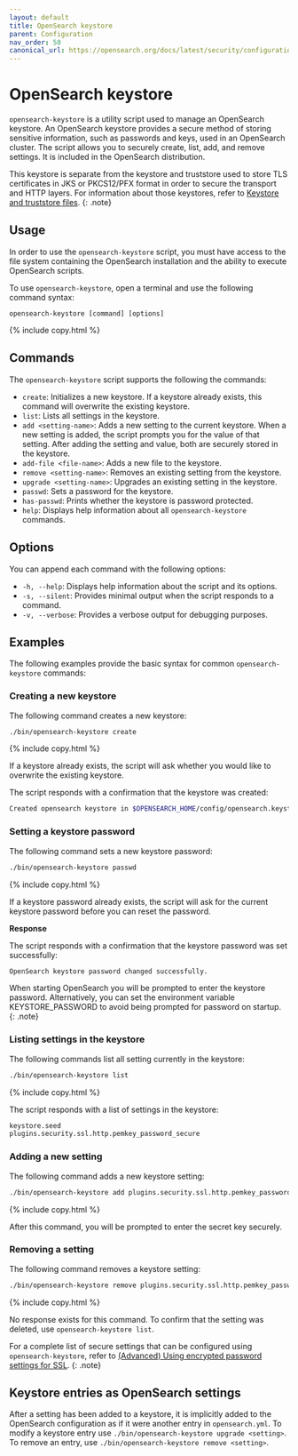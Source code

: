```yaml
---
layout: default
title: OpenSearch keystore
parent: Configuration
nav_order: 50
canonical_url: https://opensearch.org/docs/latest/security/configuration/opensearch-keystore/
---
```


# OpenSearch keystore

`opensearch-keystore` is a utility script used to manage an OpenSearch keystore. An OpenSearch keystore provides a secure method of storing sensitive information, such as passwords and keys, used in an OpenSearch cluster. The script allows you to securely create, list, add, and remove settings. It is included in the OpenSearch distribution. 

This keystore is separate from the keystore and truststore used to store TLS certificates in JKS or PKCS12/PFX format in order to secure the transport and HTTP layers. For information about those keystores, refer to [Keystore and truststore files]({{site.url}}{{site.baseurl}}/security/configuration/tls/#keystore-and-truststore-files).
{: .note} 

## Usage

In order to use the `opensearch-keystore` script, you must have access to the file system containing the OpenSearch installation and the ability to execute OpenSearch scripts.

To use `opensearch-keystore`, open a terminal and use the following command syntax:

```
opensearch-keystore [command] [options]
```
{% include copy.html %}

## Commands

The `opensearch-keystore` script supports the following the commands: 

- `create`: Initializes a new keystore. If a keystore already exists, this command will overwrite the existing keystore.
- `list`: Lists all settings in the keystore.
- `add <setting-name>`: Adds a new setting to the current keystore. When a new setting is added, the script prompts you for the value of that setting. After adding the setting and value, both are securely stored in the keystore.
- `add-file <file-name>`: Adds a new file to the keystore.
- `remove <setting-name>`: Removes an existing setting from the keystore.
- `upgrade <setting-name>`: Upgrades an existing setting in the keystore.
- `passwd`: Sets a password for the keystore.
- `has-passwd`: Prints whether the keystore is password protected.
- `help`: Displays help information about all `opensearch-keystore` commands.

## Options

You can append each command with the following options:

- `-h, --help`: Displays help information about the script and its options.
- `-s, --silent`: Provides minimal output when the script responds to a command.
- `-v, --verbose`: Provides a verbose output for debugging purposes.

## Examples

The following examples provide the basic syntax for common `opensearch-keystore` commands:

### Creating a new keystore

The following command creates a new keystore:

```bash
./bin/opensearch-keystore create
```
{% include copy.html %}

If a keystore already exists, the script will ask whether you would like to overwrite the existing keystore.

The script responds with a confirmation that the keystore was created:
   
```bash
Created opensearch keystore in $OPENSEARCH_HOME/config/opensearch.keystore
```

### Setting a keystore password

The following command sets a new keystore password:

```bash
./bin/opensearch-keystore passwd
```
{% include copy.html %}

If a keystore password already exists, the script will ask for the current keystore password before you can reset the password.
   
**Response**

The script responds with a confirmation that the keystore password was set successfully:
   
```bash
OpenSearch keystore password changed successfully.
```

When starting OpenSearch you will be prompted to enter the keystore password. Alternatively, you can set the environment variable KEYSTORE_PASSWORD to avoid being prompted for password on startup.
{: .note}

### Listing settings in the keystore

The following commands list all setting currently in the keystore:
   
```bash
./bin/opensearch-keystore list
```
{% include copy.html %}

The script responds with a list of settings in the keystore:

```bash
keystore.seed
plugins.security.ssl.http.pemkey_password_secure
```

### Adding a new setting

The following command adds a new keystore setting:

```bash
./bin/opensearch-keystore add plugins.security.ssl.http.pemkey_password_secure
```
{% include copy.html %}

After this command, you will be prompted to enter the secret key securely.

### Removing a setting

The following command removes a keystore setting:

```bash
./bin/opensearch-keystore remove plugins.security.ssl.http.pemkey_password_secure
```
{% include copy.html %}

No response exists for this command. To confirm that the setting was deleted, use `opensearch-keystore list`.

For a complete list of secure settings that can be configured using `opensearch-keystore`, refer to [(Advanced) Using encrypted password settings for SSL]({{site.url}}{{site.baseurl}}/security/configuration/tls/#advanced-using-encrypted-password-settings-for-ssl).
{: .note}

## Keystore entries as OpenSearch settings

After a setting has been added to a keystore, it is implicitly added to the OpenSearch configuration as if it were another entry in `opensearch.yml`. To modify a keystore entry use `./bin/opensearch-keystore upgrade <setting>`. To remove an entry, use `./bin/opensearch-keystore remove <setting>`.
